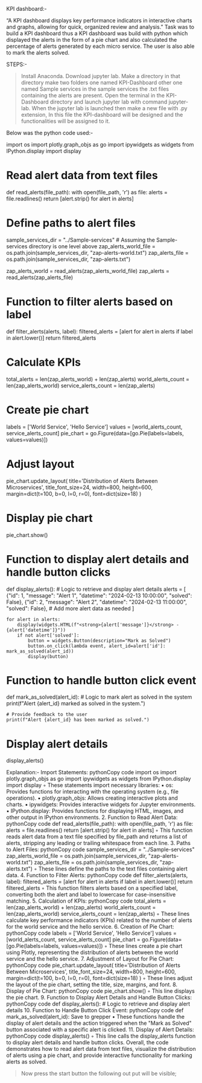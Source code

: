 KPI dashboard:-

“A KPI dashboard displays key performance indicators in interactive charts and graphs, allowing for quick, organized review and analysis.”
Task was to build a KPI dashboard thus a KPI dashboard was build with python which displayed the alerts in the form of a pie chart and also calculated the percentage of alerts generated by each micro service. The user is also able to mark the alerts solved.


STEPS:-
> Install Anaconda.
> Download jupyter lab.
> Make a directory in that directory make two folders one named KPI-Dashboard other one named  Sample services in the sample services the .txt files containing the alerts are present.
> Open the terminal in the KPI-Dashboard directory and launch jupyter lab with command jupyter-lab.
> When the jupyter lab is launched then make a new file with .py extension, In this file the KPI-dashboard will be designed and the functionalities will be assigned to it.

Below was the python code used:-

import os
import plotly.graph_objs as go
import ipywidgets as widgets
from IPython.display import display


# Read alert data from text files
def read_alerts(file_path):
    with open(file_path, 'r') as file:
        alerts = file.readlines()
    return [alert.strip() for alert in alerts]

# Define paths to alert files
sample_services_dir = "../Sample-services"  # Assuming the Sample-services directory is one level above
zap_alerts_world_file = os.path.join(sample_services_dir, "zap-alerts-world.txt")
zap_alerts_file = os.path.join(sample_services_dir, "zap-alerts.txt")

zap_alerts_world = read_alerts(zap_alerts_world_file)
zap_alerts = read_alerts(zap_alerts_file)

# Function to filter alerts based on label
def filter_alerts(alerts, label):
    filtered_alerts = [alert for alert in alerts if label in alert.lower()]
    return filtered_alerts

# Calculate KPIs
total_alerts = len(zap_alerts_world) + len(zap_alerts)
world_alerts_count = len(zap_alerts_world)
service_alerts_count = len(zap_alerts)

# Create pie chart
labels = ['World Service', 'Hello Service']
values = [world_alerts_count, service_alerts_count]
pie_chart = go.Figure(data=[go.Pie(labels=labels, values=values)])

# Adjust layout
pie_chart.update_layout(
    title='Distribution of Alerts Between Microservices',
    title_font_size=24,
    width=800,
    height=600,
    margin=dict(t=100, b=0, l=0, r=0),
    font=dict(size=18)
)

# Display pie chart
pie_chart.show()

# Function to display alert details and handle button clicks
def display_alerts():
    # Logic to retrieve and display alert details
    alerts = [
        {"id": 1, "message": "Alert 1", "datetime": "2024-02-13 10:00:00", "solved": False},
        {"id": 2, "message": "Alert 2", "datetime": "2024-02-13 11:00:00", "solved": False},
        # Add more alert data as needed
    ]

    for alert in alerts:
        display(widgets.HTML(f"<strong>{alert['message']}</strong> - {alert['datetime']}"))
        if not alert['solved']:
            button = widgets.Button(description="Mark as Solved")
            button.on_click(lambda event, alert_id=alert['id']: mark_as_solved(alert_id))
            display(button)

# Function to handle button click event
def mark_as_solved(alert_id):
    # Logic to mark alert as solved in the system
    print(f"Alert {alert_id} marked as solved in the system.")

    # Provide feedback to the user
    print(f"Alert {alert_id} has been marked as solved.")


# Display alert details
display_alerts()

Explanation:-
Import Statements:
pythonCopy code
import os import plotly.graph_objs as go import ipywidgets as widgets from IPython.display import display 
        ◦ These statements import necessary libraries: 
            ▪ os: Provides functions for interacting with the operating system (e.g., file operations). 
            ▪ plotly.graph_objs: Allows creating interactive plots and charts. 
            ▪ ipywidgets: Provides interactive widgets for Jupyter environments. 
            ▪ IPython.display: Provides functions for displaying HTML, images, and other output in IPython environments. 
    2. Function to Read Alert Data:
pythonCopy code
def read_alerts(file_path): with open(file_path, 'r') as file: alerts = file.readlines() return [alert.strip() for alert in alerts] 
        ◦ This function reads alert data from a text file specified by file_path and returns a list of alerts, stripping any leading or trailing whitespace from each line. 
    3. Paths to Alert Files:
pythonCopy code
sample_services_dir = "../Sample-services" zap_alerts_world_file = os.path.join(sample_services_dir, "zap-alerts-world.txt") zap_alerts_file = os.path.join(sample_services_dir, "zap-alerts.txt") 
        ◦ These lines define the paths to the text files containing alert data. 
    4. Function to Filter Alerts:
pythonCopy code
def filter_alerts(alerts, label): filtered_alerts = [alert for alert in alerts if label in alert.lower()] return filtered_alerts 
        ◦ This function filters alerts based on a specified label, converting both the alert and label to lowercase for case-insensitive matching. 
    5. Calculation of KPIs:
pythonCopy code
total_alerts = len(zap_alerts_world) + len(zap_alerts) world_alerts_count = len(zap_alerts_world) service_alerts_count = len(zap_alerts) 
        ◦ These lines calculate key performance indicators (KPIs) related to the number of alerts for the world service and the hello service. 
    6. Creation of Pie Chart:
pythonCopy code
labels = ['World Service', 'Hello Service'] values = [world_alerts_count, service_alerts_count] pie_chart = go.Figure(data=[go.Pie(labels=labels, values=values)]) 
        ◦ These lines create a pie chart using Plotly, representing the distribution of alerts between the world service and the hello service. 
    7. Adjustment of Layout for Pie Chart:
pythonCopy code
pie_chart.update_layout( title='Distribution of Alerts Between Microservices', title_font_size=24, width=800, height=600, margin=dict(t=100, b=0, l=0, r=0), font=dict(size=18) ) 
        ◦ These lines adjust the layout of the pie chart, setting the title, size, margins, and font. 
    8. Display of Pie Chart:
pythonCopy code
pie_chart.show() 
        ◦ This line displays the pie chart. 
    9. Function to Display Alert Details and Handle Button Clicks:
pythonCopy code
def display_alerts(): # Logic to retrieve and display alert details 
    10. Function to Handle Button Click Event:
pythonCopy code
def mark_as_solved(alert_id): 
Save to grepper
    • These functions handle the display of alert details and the action triggered when the "Mark as Solved" button associated with a specific alert is clicked. 
    11. Display of Alert Details: 
pythonCopy code
display_alerts() 
        ◦ This line calls the display_alerts function to display alert details and handle button clicks. 
Overall, the code demonstrates how to read alert data from text files, visualize the distribution of alerts using a pie chart, and provide interactive functionality for marking alerts as solved.
>Now press the start button the following out put will be visible;




